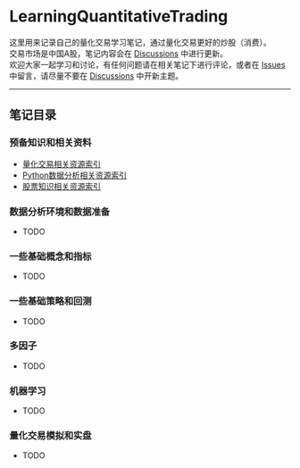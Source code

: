 # LearningQuantitativeTrading

这里用来记录自己的量化交易学习笔记，通过量化交易更好的炒股（消费）。  
交易市场是中国A股，笔记内容会在 [Discussions](https://github.com/0x134DB4F/LearningQuantitativeTrading/discussions) 中进行更新。  
欢迎大家一起学习和讨论，有任何问题请在相关笔记下进行评论，或者在 [Issues](https://github.com/0x134DB4F/LearningQuantitativeTrading/issues) 中留言，请尽量不要在 [Discussions](https://github.com/0x134DB4F/LearningQuantitativeTrading/discussions) 中开新主题。   

---

## 笔记目录

### 预备知识和相关资料
- [量化交易相关资源索引](https://github.com/0x134DB4F/LearningQuantitativeTrading/discussions/1)
- [Python数据分析相关资源索引](https://github.com/0x134DB4F/LearningQuantitativeTrading/discussions/2)
- [股票知识相关资源索引](https://github.com/0x134DB4F/LearningQuantitativeTrading/discussions/4)

### 数据分析环境和数据准备
- TODO
  
### 一些基础概念和指标
- TODO
  
### 一些基础策略和回测
- TODO

### 多因子
- TODO

### 机器学习
- TODO

### 量化交易模拟和实盘
- TODO
